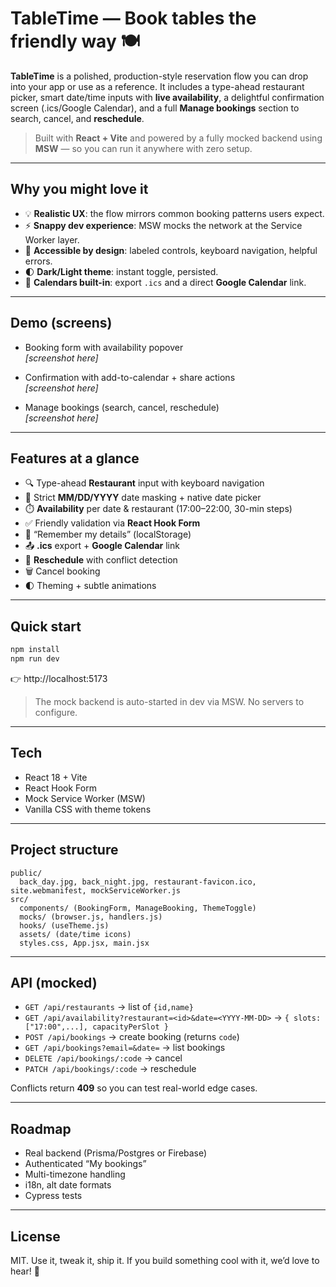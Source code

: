 # TableTime — Book tables the friendly way 🍽️

**TableTime** is a polished, production-style reservation flow you can drop into your app or use as a reference. It includes a type-ahead restaurant picker, smart date/time inputs with **live availability**, a delightful confirmation screen (.ics/Google Calendar), and a full **Manage bookings** section to search, cancel, and **reschedule**.

> Built with **React + Vite** and powered by a fully mocked backend using **MSW** — so you can run it anywhere with zero setup.

---

## Why you might love it

- 💡 **Realistic UX**: the flow mirrors common booking patterns users expect.
- ⚡ **Snappy dev experience**: MSW mocks the network at the Service Worker layer.
- 🧭 **Accessible by design**: labeled controls, keyboard navigation, helpful errors.
- 🌓 **Dark/Light theme**: instant toggle, persisted.
- 📅 **Calendars built-in**: export `.ics` and a direct **Google Calendar** link.

---

## Demo (screens)

- Booking form with availability popover  
  _[screenshot here]_

- Confirmation with add-to-calendar + share actions  
  _[screenshot here]_

- Manage bookings (search, cancel, reschedule)  
  _[screenshot here]_

---

## Features at a glance

- 🔍 Type-ahead **Restaurant** input with keyboard navigation  
- 📆 Strict **MM/DD/YYYY** date masking + native date picker  
- ⏱️ **Availability** per date & restaurant (17:00–22:00, 30-min steps)  
- ✅ Friendly validation via **React Hook Form**  
- 📝 “Remember my details” (localStorage)  
- 📤 **.ics** export + **Google Calendar** link  
- 🔁 **Reschedule** with conflict detection  
- 🗑️ Cancel booking  
- 🌓 Theming + subtle animations  

---

## Quick start

```bash
npm install
npm run dev
```

👉 http://localhost:5173

> The mock backend is auto-started in dev via MSW. No servers to configure.

---

## Tech

- React 18 + Vite
- React Hook Form
- Mock Service Worker (MSW)
- Vanilla CSS with theme tokens

---

## Project structure

```
public/
  back_day.jpg, back_night.jpg, restaurant-favicon.ico, site.webmanifest, mockServiceWorker.js
src/
  components/ (BookingForm, ManageBooking, ThemeToggle)
  mocks/ (browser.js, handlers.js)
  hooks/ (useTheme.js)
  assets/ (date/time icons)
  styles.css, App.jsx, main.jsx
```

---

## API (mocked)

- `GET /api/restaurants` → list of `{id,name}`
- `GET /api/availability?restaurant=<id>&date=<YYYY-MM-DD>` → `{ slots: ["17:00",...], capacityPerSlot }`
- `POST /api/bookings` → create booking (returns `code`)
- `GET /api/bookings?email=&date=` → list bookings
- `DELETE /api/bookings/:code` → cancel
- `PATCH /api/bookings/:code` → reschedule

Conflicts return **409** so you can test real-world edge cases.

---

## Roadmap

- Real backend (Prisma/Postgres or Firebase)
- Authenticated “My bookings”
- Multi-timezone handling
- i18n, alt date formats
- Cypress tests

---

## License

MIT. Use it, tweak it, ship it. If you build something cool with it, we’d love to hear! 💌
